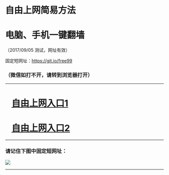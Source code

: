 ﻿# 自由上网简易方法

# 电脑、手机一键翻墙

（2017/09/05 测试，网址有效）

固定短网址：https://git.io/free99

### （微信如打不开，请转到浏览器打开）


***





# &nbsp;&nbsp; <a href="http://ft334328660.fwq-tz1001.xyz/fwqtz01.html?t=09050017857 " target="_blank">自由上网入口1</a>
# &nbsp;&nbsp; <a href="http://ft3255132099.fwq-tz1002.xyz/fwqtz02.html?t=09050015800 " target="_blank">自由上网入口2</a>
***

### 请记住下图中固定短网址：

<img src="https://s3-us-west-2.amazonaws.com/fwq-1001/yjfq-20170905okok.png" /> 


***

